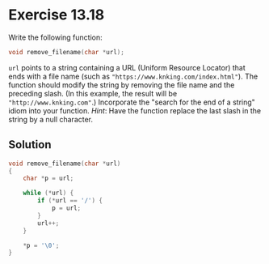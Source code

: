 # Exercise 13.18

Write the following function:

```c
void remove_filename(char *url);
```

`url` points to a string containing a URL (Uniform Resource Locator) that ends with
a file name (such as `"https://www.knking.com/index.html"`). The function should
modify the string by removing the file name and the preceding slash. (In this example,
the result will be `"http://www.knking.com"`.) Incorporate the "search for the end
of a string" idiom into your function. *Hint*: Have the function replace the last
slash in the string by a null character.

## Solution

```c
void remove_filename(char *url)
{
    char *p = url;

    while (*url) {
        if (*url == '/') {
            p = url;
        }
        url++;
    }

    *p = '\0';
}
```

